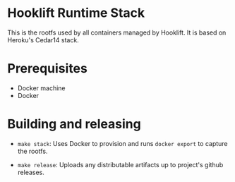 # Hooklift Runtime Stack
This is the rootfs used by all containers managed by Hooklift. It is based on Heroku's Cedar14 stack.

# Prerequisites
* Docker machine
* Docker

# Building and releasing
* `make stack`: Uses Docker to provision and runs `docker export` to capture the rootfs.

* `make release`: Uploads any distributable artifacts up to project's github releases.
